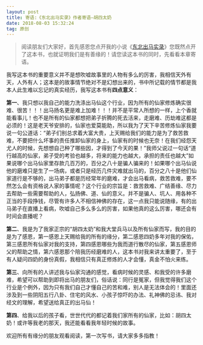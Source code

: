 ```yaml
---
layout: post
title: 寄语:《东北出马实录》作者寄语—胡四太奶
date: 2018-08-03 15:32:24 
tag: 原创
---
```

 
> 阅读朋友们大家好，首先感恩您点开我的小说《[东北出马实录]》您既然点开了这本书，也就证明我们是有善缘的！请您读这本书的同时，先看看本章寄语。

我写这本书的重要意义并不是想吹嘘故事里的人物有多么的厉害，我相信天外有天，人外有人；这本是的故事情节绝对不是幻想出来的，书中所记载的情节都是我本人此生难以忘记的真实经历，我写这本书有**四点意义**：

**第一**、我只想以我自己的能力洗涤出马仙这个行业，因为所有的仙家修炼确实很难、很苦！！！出马扬名更是难上加难！！！并不是平常人所想的一样，上个香就能看事儿！也不是所有的仙家都想把弟子折腾的死去活来，走磨难、历劫难这都是必须的！这是老天爷安排的，仙家也爱莫能助，所以我为了天下辛苦修炼仙家我要说一句公道话：“弟子们别总求着大富大贵，上天赐给我们的能力是为了救苦救难，不要把什么坏事的责任推卸仙家的身上，仙家有的时候也无奈！在我们经怨天尤人的时候，先想想自己种了哪些因，才得到了今天的果！”我师父说过一句话“道行越高的仙家，弟子受的考验也越多，将来的能力也越大，承担的责任也越大”如果说哪个出马仙家里存款几百万的，百分之八十是骗人骗来的！如果哪个出马仙说他的磨难只是生了一场病，或者只是经历几件灾难就出马的，百分之八十是他们仙家道行是不够的，出马弟子都是历经常年的磨难，才会出马看病，救苦救难，要不然怎么会有资格说人家的事情呢？这个行业的宗旨是：救苦救难、广结善缘、尽力去帮助一些需要帮助的人，弘扬佛、道、仙的意义。并不是骗人、坑人、用各种不正当的手段挣钱，尽管有许多人不相信神佛的存在，这一点我只能说随缘，有的出马弟子在直播上看病，吹嘘自己多么多么的厉害，如果他真的这么厉害，哪还会有时间会直播呢？

**第二**、我是为了我家正宗的“胡四太奶”和我大堂兵马以及所有仙家而写，我的目的是为了感恩，第一感恩上天赐给我的所有的缘分，第二感恩四奶多年对我的保佑，第三感恩所有仙家对我的支持，第四感恩哪些为我而道行散尽的仙家，第五感恩师父的帮助之情，第六感恩那个陪我历经磨难的人，这本书对我来讲太重要了，至于有人疑问四奶的身份真假，我相信只有真正修炼的人才会懂，真金不怕火来练。

**第三**、向所有的人讲述我与仙家沟通的感觉，看病时候的灵感、和我受的许多磨难，希望可以帮助到即将出马的朋友们，俗话说：同行是冤家，但我觉得我们这个行业是个例外，因为只有我们自己才懂自己的苦和难，别人是无法体会的！里面还涉及到一些阴阳五行八卦、住宅的风水、小孩子惊吓的办法、礼神佛的忌讳、我对经文的理解，希望送给真正的出马仙！ 

**第四**、给我以后的孩子看，世世代代的都记着我们家所有的仙家，比如：胡四太奶！或许等我老的那天，我还能看看我年轻时候的故事。


欢迎所有有缘分的朋友观看阅读，第一次写书，请大家多多指教！
 

[东北出马实录]: https://book.qidian.com/info/1010763616  "东北出马实录-胡四太奶"
